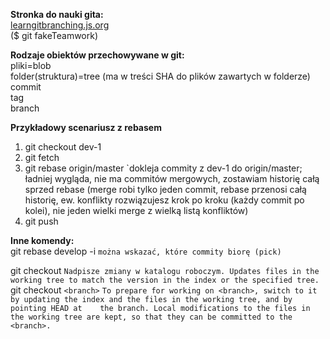 **Stronka do nauki gita:**  
[learngitbranching.js.org](https://learngitbranching.js.org/?NODEMO)  
   \($ git fakeTeamwork\)

**Rodzaje obiektów przechowywane w git:**  
pliki=blob  
folder\(struktura\)=tree \(ma w treści SHA do plików zawartych w folderze\)  
commit  
tag  
branch

**Przykładowy scenariusz z rebasem**  
1. git checkout dev-1  
2. git fetch  
3. git rebase origin/master \`dokleja commity z dev-1 do origin/master; ładniej wygląda, nie ma commitów mergowych, zostawiam historię całą sprzed rebase \(merge robi tylko jeden commit, rebase przenosi całą historię, ew. konflikty rozwiązujesz krok po kroku \(każdy commit po kolei\), nie jeden wielki merge z wielką listą konfliktów\)  
4. git push

**Inne komendy:**  
git rebase develop -i `można wskazać, które commity biorę (pick)`

git checkout `Nadpisze zmiany w katalogu roboczym. Updates files in the working tree to match the version in the index or the specified tree.`  
git checkout `<branch>` `To prepare for working on <branch>, switch to it by updating the index and the files in the working tree, and by pointing HEAD at    the branch. Local modifications to the files in the working tree are kept, so that they can be committed to the <branch>.`

